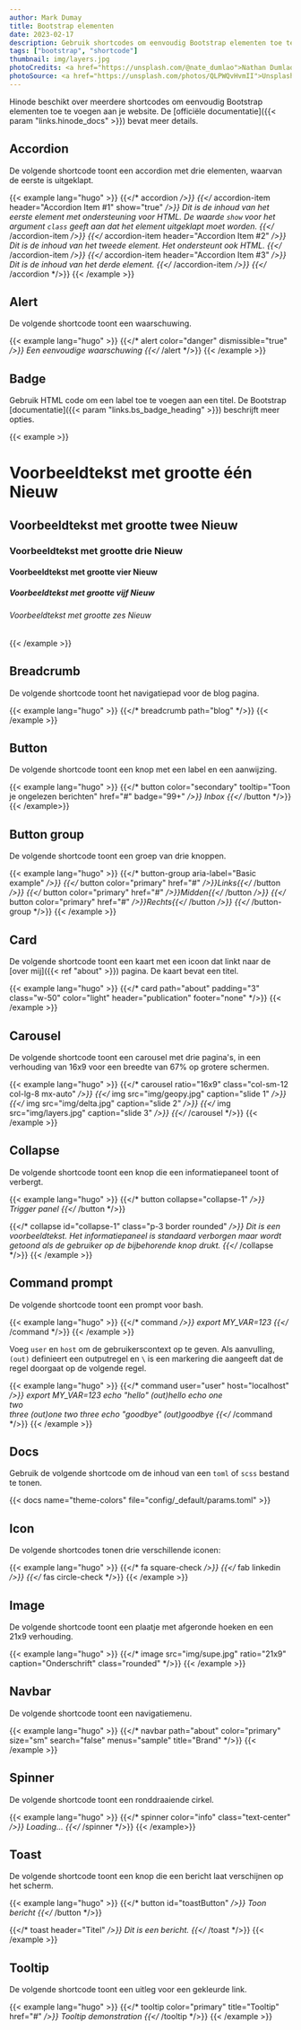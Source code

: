 ```yaml
---
author: Mark Dumay
title: Bootstrap elementen
date: 2023-02-17
description: Gebruik shortcodes om eenvoudig Bootstrap elementen toe te voegen.
tags: ["bootstrap", "shortcode"]
thumbnail: img/layers.jpg
photoCredits: <a href="https://unsplash.com/@nate_dumlao">Nathan Dumlao</a>
photoSource: <a href="https://unsplash.com/photos/QLPWQvHvmII">Unsplash</a>
---
```


Hinode beschikt over meerdere shortcodes om eenvoudig Bootstrap elementen toe te voegen aan je website. De [officiële documentatie]({{< param "links.hinode_docs" >}}) bevat meer details.

## Accordion

De volgende shortcode toont een accordion met drie elementen, waarvan de eerste is uitgeklapt.

<!-- markdownlint-disable MD037 -->

{{< example lang="hugo" >}}
{{</* accordion */>}}
{{</* accordion-item header="Accordion Item #1" show="true" */>}}
Dit is de inhoud van het eerste element met ondersteuning voor HTML. De waarde <code>show</code>
voor het argument <code>class</code> geeft aan dat het element uitgeklapt moet worden.
{{</* /accordion-item */>}}
{{</* accordion-item header="Accordion Item #2" */>}}
Dit is de inhoud van het tweede element. Het ondersteunt ook HTML.
{{</* /accordion-item */>}}
{{</* accordion-item header="Accordion Item #3" */>}}
Dit is de inhoud van het derde element.
{{</* /accordion-item */>}}
{{</* /accordion */>}}
{{< /example >}}

<!-- markdownlint-enable MD037 -->

## Alert

De volgende shortcode toont een waarschuwing.

<!-- markdownlint-disable MD037 -->

{{< example lang="hugo" >}}
{{</* alert color="danger" dismissible="true" */>}}
Een eenvoudige waarschuwing
{{</* /alert */>}}
{{< /example >}}

<!-- markdownlint-enable MD037 -->

## Badge

Gebruik HTML code om een label toe te voegen aan een titel. De Bootstrap [documentatie]({{< param "links.bs_badge_heading" >}}) beschrijft meer opties.

{{< example >}}

<h1>Voorbeeldtekst met grootte één <span class="badge bg-secondary">Nieuw</span></h1>
<h2>Voorbeeldtekst met grootte twee <span class="badge bg-secondary">Nieuw</span></h2>
<h3>Voorbeeldtekst met grootte drie <span class="badge bg-secondary">Nieuw</span></h3>
<h4>Voorbeeldtekst met grootte vier <span class="badge bg-secondary">Nieuw</span></h4>
<h5>Voorbeeldtekst met grootte vijf <span class="badge bg-secondary">Nieuw</span></h5>
<h6>Voorbeeldtekst met grootte zes <span class="badge bg-secondary">Nieuw</span></h6>
{{< /example >}}

## Breadcrumb

De volgende shortcode toont het navigatiepad voor de blog pagina.

<!-- markdownlint-disable MD037 -->

{{< example lang="hugo" >}}
{{</* breadcrumb path="blog" */>}}
{{< /example >}}

<!-- markdownlint-enable MD037 -->

## Button

De volgende shortcode toont een knop met een label en een aanwijzing.

<!-- markdownlint-disable MD037 -->

{{< example lang="hugo" >}}
{{</* button color="secondary" tooltip="Toon je ongelezen berichten" href="#" badge="99+" */>}}
Inbox
{{</* /button */>}}
{{< /example>}}

<!-- markdownlint-enable MD037 -->

## Button group

De volgende shortcode toont een groep van drie knoppen.

<!-- markdownlint-disable MD037 -->

{{< example lang="hugo" >}}
{{</* button-group aria-label="Basic example" */>}}
{{</* button color="primary" href="#" */>}}Links{{</* /button */>}}
{{</* button color="primary" href="#" */>}}Midden{{</* /button */>}}
{{</* button color="primary" href="#" */>}}Rechts{{</* /button */>}}
{{</* /button-group */>}}
{{< /example >}}

<!-- markdownlint-enable MD037 -->

## Card

De volgende shortcode toont een kaart met een icoon dat linkt naar de [over mij]({{< ref "about" >}}) pagina. De kaart bevat een titel.

<!-- markdownlint-disable MD037 -->

{{< example lang="hugo" >}}
{{</* card path="about" padding="3" class="w-50" color="light" header="publication" footer="none" */>}}
{{< /example >}}

<!-- markdownlint-enable MD037 -->

## Carousel

De volgende shortcode toont een carousel met drie pagina's, in een verhouding van 16x9 voor een breedte van 67% op grotere schermen.

<!-- markdownlint-disable MD037 -->

{{< example lang="hugo" >}}
{{</* carousel ratio="16x9" class="col-sm-12 col-lg-8 mx-auto" */>}}
{{</* img src="img/geopy.jpg" caption="slide 1" */>}}
{{</* img src="img/delta.jpg" caption="slide 2" */>}}
{{</* img src="img/layers.jpg" caption="slide 3" */>}}
{{</* /carousel */>}}
{{< /example >}}

<!-- markdownlint-enable MD037 -->

## Collapse

De volgende shortcode toont een knop die een informatiepaneel toont of verbergt.

<!-- markdownlint-disable MD037 -->

{{< example lang="hugo" >}}
{{</* button collapse="collapse-1" */>}}
Trigger panel
{{</* /button */>}}

{{</* collapse id="collapse-1" class="p-3 border rounded" */>}}
Dit is een voorbeeldtekst. Het informatiepaneel is <i>standaard verborgen </i> maar wordt getoond als
de gebruiker op de bijbehorende knop drukt.
{{</* /collapse */>}}
{{< /example >}}

<!-- markdownlint-enable MD037 -->

## Command prompt

De volgende shortcode toont een prompt voor bash.

<!-- markdownlint-disable MD037 -->

{{< example lang="hugo" >}}
{{</* command */>}}
export MY_VAR=123
{{</* /command */>}}
{{< /example >}}

<!-- markdownlint-enable MD037 -->

Voeg `user` en `host` om de gebruikerscontext op te geven. Als aanvulling, `(out)` definieert een outputregel en `\` is een markering die aangeeft dat de regel doorgaat op de volgende regel.

<!-- markdownlint-disable MD037 -->

{{< example lang="hugo" >}}
{{</* command user="user" host="localhost" */>}}
export MY_VAR=123
echo "hello"
(out)hello
echo one \
two \
three
(out)one two three
echo "goodbye"
(out)goodbye
{{</* /command */>}}
{{< /example >}}

<!-- markdownlint-enable MD037 -->

## Docs

Gebruik de volgende shortcode om de inhoud van een `toml` of `scss` bestand te tonen.

{{< docs name="theme-colors" file="config/_default/params.toml" >}}

## Icon

De volgende shortcodes tonen drie verschillende iconen:

<!-- markdownlint-disable MD037 -->

{{< example lang="hugo" >}}
{{</* fa square-check */>}}
{{</* fab linkedin */>}}
{{</* fas circle-check */>}}
{{< /example >}}

<!-- markdownlint-enable MD037 -->

## Image

De volgende shortcode toont een plaatje met afgeronde hoeken en een 21x9 verhouding.

<!-- markdownlint-disable MD037 -->

{{< example lang="hugo" >}}
{{</* image src="img/supe.jpg" ratio="21x9" caption="Onderschrift" class="rounded" */>}}
{{< /example >}}

<!-- markdownlint-enable MD037 -->

## Navbar

De volgende shortcode toont een navigatiemenu.

<!-- markdownlint-disable MD037 -->

{{< example lang="hugo" >}}
{{</* navbar path="about" color="primary" size="sm" search="false" menus="sample" title="Brand" */>}}
{{< /example >}}

<!-- markdownlint-enable MD037 -->

## Spinner

De volgende shortcode toont een ronddraaiende cirkel.

<!-- markdownlint-disable MD037 -->

{{< example lang="hugo" >}}
{{</* spinner color="info" class="text-center" */>}}
Loading...
{{</* /spinner */>}}
{{< /example>}}

<!-- markdownlint-enable MD037 -->

## Toast

De volgende shortcode toont een knop die een bericht laat verschijnen op het scherm.

<!-- markdownlint-disable MD037 -->

{{< example lang="hugo" >}}
{{</* button id="toastButton" */>}}
Toon bericht
{{</* /button */>}}

{{</* toast header="Titel" */>}}
Dit is een bericht.
{{</* /toast */>}}
{{< /example >}}

<!-- markdownlint-enable MD037 -->

## Tooltip

De volgende shortcode toont een uitleg voor een gekleurde link.

<!-- markdownlint-disable MD037 -->

{{< example lang="hugo" >}}
{{</* tooltip color="primary" title="Tooltip" href="#" */>}}
Tooltip demonstration
{{</* /tooltip */>}}
{{< /example >}}

<!-- markdownlint-enable MD037 -->
